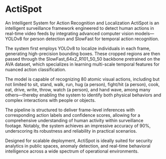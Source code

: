 # ActiSpot
An Intelligent System for Action Recognition and Localization
ActiSpot is an intelligent surveillance framework engineered to detect human actions in real-time video feeds by integrating advanced computer vision models—YOLOv8 for person detection and SlowFast for temporal action recognition.

The system first employs YOLOv8 to localize individuals in each frame, generating high-precision bounding boxes. These cropped regions are then passed through the SlowFast_64x2_R101_50_50 backbone pretrained on the AVA dataset, which specializes in learning multi-scale temporal features for nuanced action classification.

The model is capable of recognizing 80 atomic visual actions, including but not limited to sit, stand, walk, run, hug (a person), fight/hit (a person), cook, eat, drive, write, throw, watch (a person), and hand wave, among many others—thereby enabling the system to identify both physical behaviors and complex interactions with people or objects.

The pipeline is structured to deliver frame-level inferences with corresponding action labels and confidence scores, allowing for a comprehensive understanding of human activity within surveillance footage. Notably, the system achieves an impressive accuracy of 90%, underscoring its robustness and reliability in practical scenarios.

Designed for scalable deployment, ActiSpot is ideally suited for security analytics in public spaces, anomaly detection, and real-time behavioral intelligence across a wide spectrum of operational environments.
